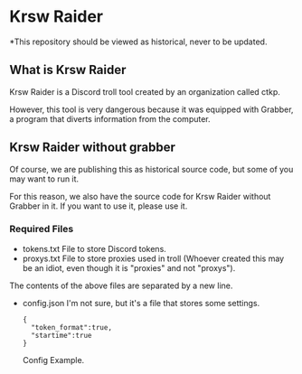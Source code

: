 # Krsw Raider
*This repository should be viewed as historical, never to be updated.
## What is Krsw Raider
Krsw Raider is a Discord troll tool created by an organization called ctkp.

However, this tool is very dangerous because it was equipped with Grabber, a program that diverts information from the computer.
## Krsw Raider without grabber
Of course, we are publishing this as historical source code, but some of you may want to run it.

For this reason, we also have the source code for Krsw Raider without Grabber in it.
If you want to use it, please use it.
### Required Files
- tokens.txt   File to store Discord tokens.
- proxys.txt   File to store proxies used in troll (Whoever created this may be an idiot, even though it is "proxies" and not "proxys").

The contents of the above files are separated by a new line.
- config.json  I'm not sure, but it's a file that stores some settings.
  ```
  {
    "token_format":true,
    "startime":true
  }
  ```
  Config Example.
